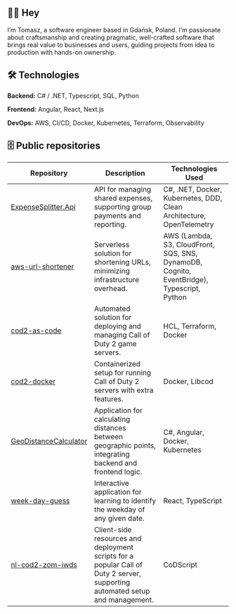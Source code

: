 ## **👋🏻 Hey**

I’m Tomasz, a software engineer based in Gdańsk, Poland. I’m passionate about craftsmanship and creating pragmatic, well-crafted software that brings real value to businesses and users, guiding projects from idea to production with hands-on ownership.

## 🛠️ Technologies

**Backend:** C# / .NET, Typescript, SQL, Python

**Frontend:** Angular, React, Next.js 

**DevOps:** AWS, CI/CD, Docker, Kubernetes, Terraform, Observability

## 🗄️ Public repositories

| Repository | Description | Technologies Used |
| --- | --- | --- |
| [ExpenseSplitter.Api](https://github.com/rutkowski-tomasz/ExpenseSplitter.Api) | API for managing shared expenses, supporting group payments and reporting. | C#, .NET, Docker, Kubernetes, DDD, Clean Architecture, OpenTelemetry |
| [aws-url-shortener](https://github.com/rutkowski-tomasz/aws-url-shortener) | Serverless solution for shortening URLs, minimizing infrastructure overhead. | AWS (Lambda, S3, CloudFront, SQS, SNS, DynamoDB, Cognito, EventBridge), Typescript, Python |
| [cod2-as-code](https://github.com/rutkowski-tomasz/cod2-as-code) | Automated solution for deploying and managing Call of Duty 2 game servers. | HCL, Terraform, Docker |
| [cod2-docker](https://github.com/rutkowski-tomasz/cod2-docker) | Containerized setup for running Call of Duty 2 servers with extra features. | Docker, Libcod |
| [GeoDistanceCalculator](https://github.com/rutkowski-tomasz/GeoDistanceCalculator) | Application for calculating distances between geographic points, integrating backend and frontend logic. | C#, Angular, Docker, Kubernetes |
| [week-day-guess](https://github.com/rutkowski-tomasz/week-day-guess) | Interactive application for learning to identify the weekday of any given date. | React, TypeScript |
| [nl-cod2-zom-iwds](https://github.com/nl-squad/nl-cod2-zom-iwds) | Client-side resources and deployment scripts for a popular Call of Duty 2 server, supporting automated setup and management. | CoDScript |

